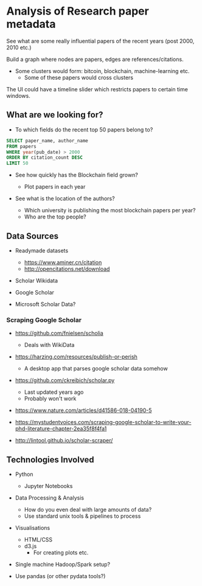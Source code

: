 
# Analysis of Research paper metadata

See what are some really influential papers of the recent years (post 2000, 2010 etc.)

Build a graph where nodes are papers, edges are references/citations.

* Some clusters would form: bitcoin, blockchain, machine-learning etc.
    - Some of these papers would cross clusters

The UI could have a timeline slider which restricts papers to certain time windows.


## What are we looking for?

* To which fields do the recent top 50 papers belong to?

```sql
SELECT paper_name, author_name
FROM papers
WHERE year(pub_date) > 2000
ORDER BY citation_count DESC
LIMIT 50
```

* See how quickly has the Blockchain field grown?
    - Plot papers in each year

* See what is the location of the authors?
    - Which university is publishing the most blockchain papers per year?
    - Who are the top people?

## Data Sources

* Readymade datasets
    - https://www.aminer.cn/citation
    - http://opencitations.net/download

* Scholar Wikidata
* Google Scholar
* Microsoft Scholar Data?

### Scraping Google Scholar

* https://github.com/fnielsen/scholia
    - Deals with WikiData

* https://harzing.com/resources/publish-or-perish
    - A desktop app that parses google scholar data somehow

* https://github.com/ckreibich/scholar.py
    - Last updated years ago
    - Probably won't work

* https://www.nature.com/articles/d41586-018-04190-5
* https://mystudentvoices.com/scraping-google-scholar-to-write-your-phd-literature-chapter-2ea35f8f4fa1
* http://lintool.github.io/scholar-scraper/

## Technologies Involved

* Python
    - Jupyter Notebooks

* Data Processing & Analysis
    - How do you even deal with large amounts of data?
    - Use standard unix tools & pipelines to process

* Visualisations
    - HTML/CSS
    - d3.js
        + For creating plots etc.

* Single machine Hadoop/Spark setup?
* Use pandas (or other pydata tools?)
